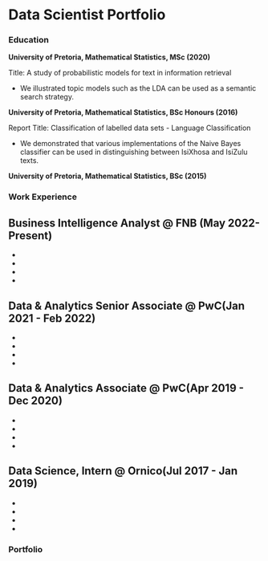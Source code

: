 # Data Scientist Portfolio

### Education 
**University of Pretoria, Mathematical Statistics, MSc (2020)**

Title: A study of probabilistic models for text in information retrieval
<ul>
  <li> We illustrated topic models such as the LDA can be used as a semantic search strategy. </li>
</ul>

**University of Pretoria, Mathematical Statistics, BSc Honours (2016)**

Report Title: Classification of labelled data sets - Language Classification 
<ul>
    <li> We demonstrated that various implementations of the Naive Bayes classifier can be used in distinguishing between IsiXhosa and IsiZulu texts. </li>
</ul>

**University of Pretoria, Mathematical Statistics, BSc (2015)**

### Work Experience

Business Intelligence Analyst @ FNB (May 2022-Present)
- 
-
-
-
-

Data & Analytics Senior Associate @ PwC(Jan 2021 - Feb 2022)
-
-
-
-
-
Data & Analytics Associate @ PwC(Apr 2019 - Dec 2020)
-
-
-
-
-
Data Science, Intern @ Ornico(Jul 2017 - Jan 2019)
-
-
-
-
-
### Portfolio
